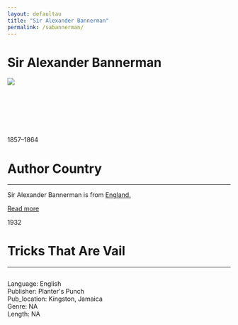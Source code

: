 ```yaml
---
layout: defaultau
title: "Sir Alexander Bannerman"
permalink: /sabannerman/
---
```

<!-- partial:index.partial.html -->
<div class="content">
    <h1>Sir Alexander Bannerman</h1>
    <div class="quote">
        <div><img src="https://upload.wikimedia.org/wikipedia/commons/thumb/d/d2/Sir_Alexander_Bannerman.jpg/330px-Sir_Alexander_Bannerman.jpg" class="logo"></div>
    </div>
    <div class="timeline">
        <div style="padding-bottom:100px;"></div>
        <div class="block">
            <div class="date right"><p class="right"> 1857–1864 </p></div>
            <div class="dot"></div>
            <div class="left first">
            <div class="author_country">
                <h1>Author Country</h1><hr>
            <div class="aclocation"><p> Sir Alexander Bannerman is from <a href="http://localhost:4000/11">England.</a></p></div>
              <div class="acreadmore">   <a href="https://en.wikipedia.org/wiki/Alexander_Bannerman" target="_blank">Read more</a></div>
            </div>
            </div>
        </div>
        <div class="block">
            <div class="date left"><p class="left">1932</p></div>
            <div class="dot"></div>
            <div class="right">
                <h1>Tricks That Are Vail</h1><hr>
                <p><img src=""></p>
                <p>
                Language: English <br/>
                Publisher: Planter's Punch<br/>
                Pub_location: Kingston, Jamaica <br/>
                Genre: NA <br/>
                Length: NA <br/>              
                </p>
            </div>
        </div>
